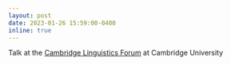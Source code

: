 ```yaml
---
layout: post
date: 2023-01-26 15:59:00-0400
inline: true
---
```


Talk at the <a href='https://www.mmll.cam.ac.uk/cambridge-linguistics-forum-series/'>Cambridge Linguistics Forum</a> at Cambridge University
